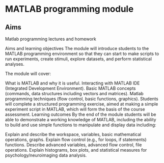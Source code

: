 # MATLAB programming module

## Aims
Matlab programming lectures and homework

Aims and learning objectives The module will introduce students to the MATLAB programming environment so that they can start to make scripts to run experiments, create stimuli, explore datasets, and perform statistical analyses.

The module will cover:

What is MATLAB and why it is useful.
Interacting with MATLAB IDE (Integrated Development Environment).
Basic MATLAB concepts (commands, data structures including vectors and matrices).
Matlab programming techniques (flow control, basic functions, graphics).
Students will complete a structured programming exercise, aimed at making a simple experiment script in MATLAB, which will form the basis of the course assessment.
Learning outcomes By the end of the module students will be able to demonstrate a working knowledge of MATLAB, including the ability to build and use simple functions to manipulate and display data including:

Explain and describe the workspace, variables, basic mathematical operations, graphs.
Explain flow control (e.g., for loops, if statements) functions.
Describe advanced variables, advanced flow control, file operations.
Explain histograms, box plots, and statistical measures for psychology/neuroimaging data analysis.
